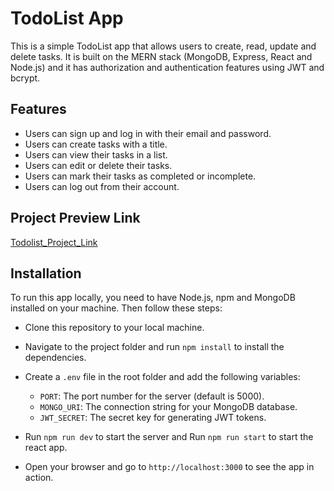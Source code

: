 # TodoList App

This is a simple TodoList app that allows users to create, read, update and delete tasks. It is built on the MERN stack (MongoDB, Express, React and Node.js) and it has authorization and authentication features using JWT and bcrypt.

## Features

- Users can sign up and log in with their email and password.
- Users can create tasks with a title.
- Users can view their tasks in a list.
- Users can edit or delete their tasks.
- Users can mark their tasks as completed or incomplete.
- Users can log out from their account.

## Project Preview Link
[Todolist_Project_Link](https://todolist-views.vercel.app/)

## Installation

To run this app locally, you need to have Node.js, npm and MongoDB installed on your machine. Then follow these steps:

- Clone this repository to your local machine.
- Navigate to the project folder and run `npm install` to install the dependencies.
- Create a `.env` file in the root folder and add the following variables:

  - `PORT`: The port number for the server (default is 5000).
  - `MONGO_URI`: The connection string for your MongoDB database.
  - `JWT_SECRET`: The secret key for generating JWT tokens.

- Run `npm run dev` to start the server and Run `npm run start` to start the react app.
- Open your browser and go to `http://localhost:3000` to see the app in action.

